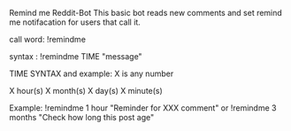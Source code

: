 Remind me Reddit-Bot
This basic bot reads new comments and set remind me notifacation for users that call it.

call word: !remindme

syntax : !remindme TIME "message"

TIME SYNTAX and example:
X is any number

X hour(s) 
X month(s)
X day(s)
X minute(s)


Example:
 !remindme 1 hour "Reminder for XXX comment" or
 !remindme 3 months "Check how long this post age"
 

